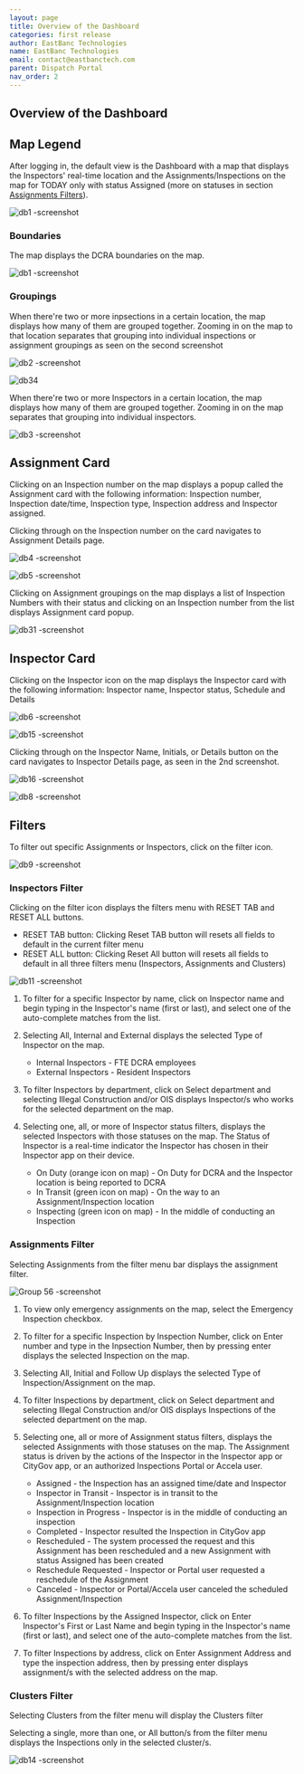 ```yaml
---
layout: page
title: Overview of the Dashboard
categories: first release
author: EastBanc Technologies
name: EastBanc Technologies
email: contact@eastbanctech.com
parent: Dispatch Portal
nav_order: 2
---
```


<section id="overview-of-the-dashboard" markdown="1">

# Overview of the Dashboard

<section id="map-legend" markdown="1">

## Map Legend
After logging in, the default view is the Dashboard with a map that displays the Inspectors' real-time location and the Assignments/Inspections on the map for TODAY only with status Assigned (more on statuses in section [Assignments Filters](#Assignments-Filter)).

![db1 -screenshot](../images/dispatch-portal/dp-dashboard/dashboard.png)

<section id="boundaries" markdown="1">

### Boundaries
The map displays the DCRA boundaries on the map.

![db1 -screenshot](../images/dispatch-portal/dp-dashboard/dashboard.png)

</section>

<section id="groupings" markdown="1">

### Groupings
When there're two or more inpsections in a certain location, the map displays how many of them are grouped together. Zooming in on the map to that location separates that grouping into individual inspections or assignment groupings as seen on the second screenshot

![db2 -screenshot](../images/dispatch-portal/dp-dashboard/groupings.png)

![db34](../images/dispatch-portal/dp-dashboard/groupings1.png)

When there're two or more Inspectors in a certain location, the map displays how many of them are grouped together. Zooming in on the map separates that grouping into individual inspectors. 

![db3 -screenshot](../images/dispatch-portal/dp-dashboard/groupings2.png)

</section>
</section>

<section id="assignment-card" markdown="1">

## Assignment Card
Clicking on an Inspection number on the map displays a popup called the Assignment card with the following information: Inspection number, Inspection date/time, Inspection type, Inspection address and Inspector assigned.

Clicking through on the Inspection number on the card navigates to Assignment Details page.

![db4 -screenshot](../images/dispatch-portal/dp-dashboard/assignment.png)

![db5 -screenshot](../images/dispatch-portal/dp-dashboard/assignment1.png)

Clicking on Assignment groupings on the map displays a list of Inspection Numbers with their status and clicking on an Inspection number from the list displays Assignment card popup.

![db31 -screenshot](../images/dispatch-portal/dp-dashboard/assignment2.png)

</section>

<section id="inspector-card" markdown="1">

## Inspector Card
Clicking on the Inspector icon on the map displays the Inspector card with the following information: Inspector name, Inspector status, Schedule and Details

![db6 -screenshot](../images/dispatch-portal/dp-dashboard/inspector-card.png)

![db15 -screenshot](../images/dispatch-portal/dp-dashboard/inspector-card1.png)

Clicking through on the Inspector Name, Initials, or Details button on the card navigates to Inspector Details page, as seen in the 2nd screenshot. 

![db16 -screenshot](../images/dispatch-portal/dp-dashboard/inspector-card2.png)

![db8 -screenshot](../images/dispatch-portal/dp-dashboard/inspector-card3.png)
</section>

<section id="filters" markdown="1">

## Filters
To filter out specific Assignments or Inspectors, click on the filter icon.

![db9 -screenshot](../images/dispatch-portal/dp-dashboard/filters.png)

<section id="inspectors-filter" markdown="1">

### Inspectors Filter
Clicking on the filter icon displays the filters menu with RESET TAB and RESET ALL buttons.
   * RESET TAB button: Clicking Reset TAB button will resets all fields to default in the current filter menu
   * RESET ALL button: Clicking Reset All button will resets all fields to default in all three filters menu (Inspectors, Assignments and Clusters) 

![db11 -screenshot](../images/dispatch-portal/dp-dashboard/inspectors-filter.png)

1. To filter for a specific Inspector by name, click on Inspector name and begin typing in the Inspector's name (first or last), and select one of the auto-complete matches from    the list.

2. Selecting All, Internal and External displays the selected Type of Inspector on the map.
   * Internal Inspectors - FTE DCRA employees
   * External Inspectors - Resident Inspectors

3. To filter Inspectors by department, click on Select department and selecting Illegal Construction and/or OIS displays Inspector/s who works for the selected department on the    map.

4. Selecting one, all, or more of Inspector status filters, displays the selected Inspectors with those statuses on the map. The Status of Inspector is a real-time indicator the    Inspector has chosen in their Inspector app on their device.

   * On Duty (orange icon on map) - On Duty for DCRA and the Inspector location is being reported to DCRA
   * In Transit (green icon on map) - On the way to an Assignment/Inspection location
   * Inspecting (green icon on map) - In the middle of conducting an Inspection
</section>

<section id="assignments-filter" markdown="1">

### Assignments Filter
Selecting Assignments from the filter menu bar displays the assignment filter.

![Group 56 -screenshot](../images/dispatch-portal/dp-dashboard/assignments-filter.png)

1. To view only emergency assignments on the map, select the Emergency Inspection checkbox.

2. To filter for a specific Inspection by Inspection Number, click on Enter number and type in the Inpsection Number, then by pressing enter displays the selected Inspection on the map.

3. Selecting All, Initial and Follow Up displays the selected Type of Inspection/Assignment on the map.

4. To filter Inspections by department, click on Select department and selecting Illegal Construction and/or OIS displays Inspections of the selected department on the map.

5. Selecting one, all or more of Assignment status filters, displays the selected Assignments with those statuses on the map. The Assignment status is driven by the actions of the Inspector in the Inspector app or CityGov app, or an authorized Inspections Portal or Accela user. 

   * Assigned - the Inspection has an assigned time/date and Inspector
   * Inspector in Transit - Inspector is in transit to the Assignment/Inspection location
   * Inspection in Progress - Inspector is in the middle of conducting an inspection
   * Completed - Inspector resulted the Inspection in CityGov app
   * Rescheduled - The system processed the request and this Assignment has been rescheduled and a new Assignment with status Assigned has been created
   * Reschedule Requested - Inspector or Portal user requested a reschedule of the Assignment
   * Canceled - Inspector or Portal/Accela user canceled the scheduled Assignment/Inspection

6. To filter Inspections by the Assigned Inspector, click on Enter Inspector's First or Last Name and begin typing in the Inspector's name (first or last), and select one of the auto-complete matches from the list.

7. To filter Inspections by address, click on Enter Assignment Address and type the inspection address, then by pressing enter displays assignment/s with the selected address on the map.
</section>


<section id="clusters-filter" markdown="1">

### Clusters Filter
Selecting Clusters from the filter menu will display the Clusters filter

Selecting a single, more than one, or All button/s from the filter menu displays the Inspections only in the selected cluster/s.

![db14 -screenshot](../images/dispatch-portal/dp-dashboard/clusters-filter.png)

</section>
</section>
</section>

